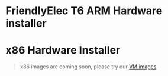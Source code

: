 
# FriendlyElec T6 ARM Hardware installer


# x86 Hardware Installer 
> x86 images are coming soon, please try our [VM images](./vms.md)
